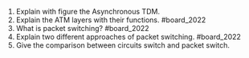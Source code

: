 1. Explain with figure the Asynchronous TDM.
2. Explain the ATM layers with their functions. #board_2022 
3. What is packet switching? #board_2022 
4. Explain two different approaches of packet switching. #board_2022 
5. Give the comparison between circuits switch and packet switch.